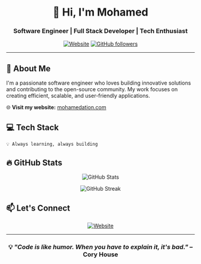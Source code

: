 <div align="center">

# 👋 Hi, I'm Mohamed

### Software Engineer | Full Stack Developer | Tech Enthusiast

[![Website](https://img.shields.io/badge/Website-mohamedation.com-blue?style=for-the-badge&logo=google-chrome&logoColor=white)](https://mohamedation.com)
[![GitHub followers](https://img.shields.io/github/followers/mohamedation?style=for-the-badge&logo=github)](https://github.com/mohamedation)

</div>

---

## 🚀 About Me

I'm a passionate software engineer who loves building innovative solutions and contributing to the open-source community. My work focuses on creating efficient, scalable, and user-friendly applications.

🌐 **Visit my website:** [mohamedation.com](https://mohamedation.com)

## 💻 Tech Stack

```text
💡 Always learning, always building
```

## 🔥 GitHub Stats

<div align="center">

![GitHub Stats](https://github-readme-stats.vercel.app/api?username=mohamedation&show_icons=true&theme=radical&hide_border=true&count_private=true)

![GitHub Streak](https://github-readme-streak-stats.herokuapp.com/?user=mohamedation&theme=radical&hide_border=true)

</div>

## 📫 Let's Connect

<div align="center">

[![Website](https://img.shields.io/badge/🌐_mohamedation.com-Visit_My_Website-4285F4?style=for-the-badge)](https://mohamedation.com)

</div>

---

<div align="center">

### 💡 *"Code is like humor. When you have to explain it, it's bad."* – Cory House

</div>
